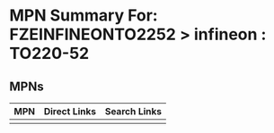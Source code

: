 



# MPN Summary For: FZEINFINEONTO2252 > infineon : TO220-52

## MPNs
  

|MPN|Direct Links|Search Links|
| :--- | :--- | :--- |
||||
